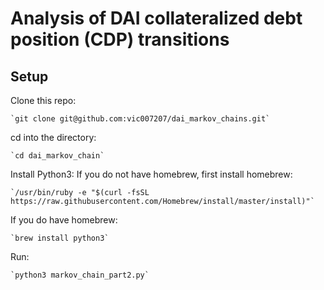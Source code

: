 # Analysis of DAI collateralized debt position (CDP) transitions

## Setup

Clone this repo:

    `git clone git@github.com:vic007207/dai_markov_chains.git`

cd into the directory:

    `cd dai_markov_chain`

Install Python3:
  If you do not have homebrew, first install homebrew:

    `/usr/bin/ruby -e "$(curl -fsSL https://raw.githubusercontent.com/Homebrew/install/master/install)"`
  
  If you do have homebrew:

    `brew install python3`

Run:

    `python3 markov_chain_part2.py`
